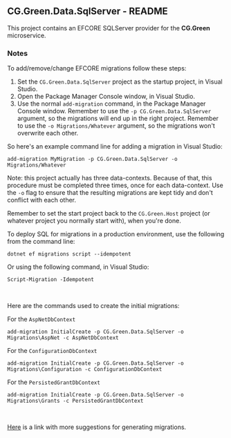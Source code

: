 
## CG.Green.Data.SqlServer - README

This project contains an EFCORE SQLServer provider for the **CG.Green** microservice.

### Notes

To add/remove/change EFCORE migrations follow these steps:
    
1. Set the `CG.Green.Data.SqlServer` project as the startup project, in Visual Studio.
2. Open the Package Manager Console window, in Visual Studio.
3. Use the normal `add-migration` command, in the Package Manager Console window. Remember to use the `-p CG.Green.Data.SqlServer` argument, so the migrations will end up in the right project. Remember to use the `-o Migrations/Whatever` argument, so the migrations won't overwrite each other.

So here's an example command line for adding a migration in Visual Studio: 

```
add-migration MyMigration -p CG.Green.Data.SqlServer -o Migrations/Whatever
```
Note: this project actually has three data-contexts. Because of that, this procedure must be completed three times, once for each data-context. Use the `-o` flag to ensure that the resulting migrations are kept tidy and don't conflict with each other.

Remember to set the start project back to the `CG.Green.Host` project (or whatever project you normally start with), when you're done.

To deploy SQL for migrations in a production environment, use the following from the command line:

```
dotnet ef migrations script --idempotent
```

Or using the following command, in Visual Studio:

```
Script-Migration -Idempotent
```

<br />

Here are the commands used to create the initial migrations:

For the `AspNetDbContext`
```
add-migration InitialCreate -p CG.Green.Data.SqlServer -o Migrations\AspNet -c AspNetDbContext
```

For the `ConfigurationDbContext`
```
add-migration InitialCreate -p CG.Green.Data.SqlServer -o Migrations\Configuration -c ConfigurationDbContext
```

For the `PersistedGrantDbContext`
```
add-migration InitialCreate -p CG.Green.Data.SqlServer -o Migrations\Grants -c PersistedGrantDbContext
```

<br />

[Here](https://learn.microsoft.com/en-us/ef/core/managing-schemas/migrations/applying?tabs=vs) is a link with more suggestions for generating migrations.
